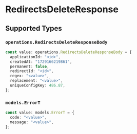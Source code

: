 # RedirectsDeleteResponse


## Supported Types

### `operations.RedirectsDeleteResponseBody`

```typescript
const value: operations.RedirectsDeleteResponseBody = {
  applicationId: "<id>",
  createdAt: "1729166219861",
  permanent: false,
  redirectId: "<id>",
  regex: "<value>",
  replacement: "<value>",
  uniqueConfigKey: 486.87,
};
```

### `models.ErrorT`

```typescript
const value: models.ErrorT = {
  code: "<value>",
  message: "<value>",
};
```

